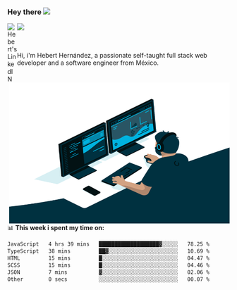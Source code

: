 ### Hey there <img src="https://media.giphy.com/media/hvRJCLFzcasrR4ia7z/giphy.gif" width="25px">
<a href="https://www.linkedin.com/in/evertcode/" target="_blank">
  <img align="left" alt="Hebert's LinkedIN" width="22px" src="https://raw.githubusercontent.com/peterthehan/peterthehan/master/assets/linkedin.svg" />
</a>

![](https://visitor-badge.glitch.me/badge?page_id=evertcode.evertcode)

<br />

Hi, i'm Hebert Hernández, a passionate self-taught full stack web developer and a software engineer from México.

<img align="right" alt="GIF" src="https://github.com/evertcode/evertcode/blob/master/code.gif?raw=true" width="500" height="320" />

📊 **This week i spent my time on:**

<!--START_SECTION:waka-->

```text
JavaScript   4 hrs 39 mins   ███████████████████▓░░░░░   78.25 %
TypeScript   38 mins         ██▓░░░░░░░░░░░░░░░░░░░░░░   10.69 %
HTML         15 mins         █░░░░░░░░░░░░░░░░░░░░░░░░   04.47 %
SCSS         15 mins         █░░░░░░░░░░░░░░░░░░░░░░░░   04.46 %
JSON         7 mins          ▓░░░░░░░░░░░░░░░░░░░░░░░░   02.06 %
Other        0 secs          ░░░░░░░░░░░░░░░░░░░░░░░░░   00.07 %
```

<!--END_SECTION:waka-->
